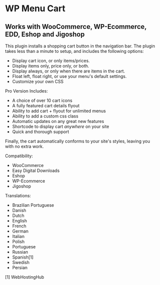 # WP Menu Cart
## Works with WooCommerce, WP-Ecommerce, EDD, Eshop and Jigoshop

This plugin installs a shopping cart button in the navigation bar. The plugin takes less than a minute to setup, 
and includes the following options:

* Display cart icon, or only items/prices.
* Display items only, price only, or both.
* Display always, or only when there are items in the cart.
* Float left, float right, or use your menu's default settings.
* Customize your own CSS

Pro Version Includes:

* A choice of over 10 cart icons
* A fully featured cart details flyout
* Ability to add cart + flyout for unlimited menus
* Ability to add a custom css class
* Automatic updates on any great new features
* Shortcode to display cart *anywhere* on your site
* Quick and thorough support

Finally, the cart automatically conforms to your site's styles, leaving you with no extra work.

Compatibility:

* WooCommerce
* Easy Digital Downloads
* Eshop
* WP-Ecommerce
* Jigoshop

Translations:

* Brazilian Portuguese
* Danish
* Dutch
* English
* French
* German
* Italian
* Polish
* Portuguese
* Russian
* Spanish[1]
* Swedish
* Persian

[1] WebHostingHub